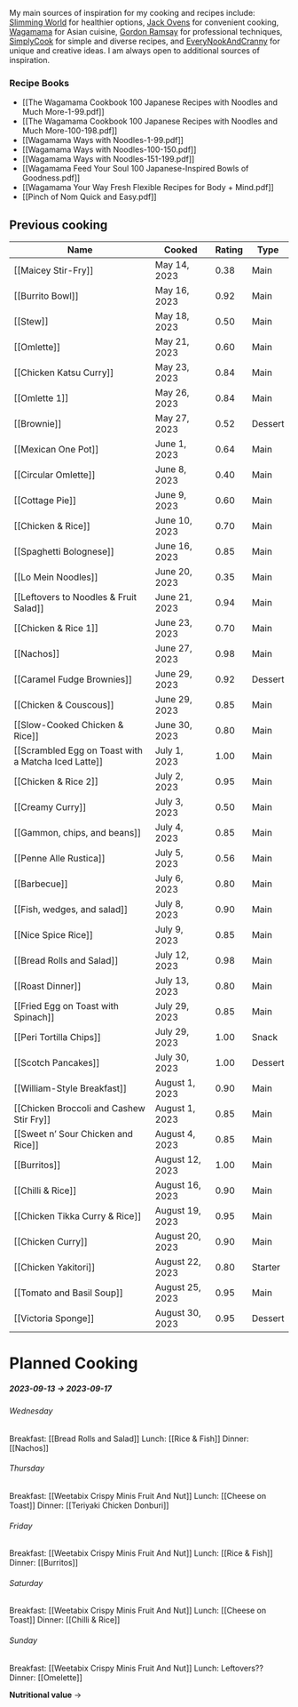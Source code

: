 My main sources of inspiration for my cooking and recipes include: [Slimming World](https://www.slimmingworld.co.uk/) for healthier options, [Jack Ovens](https://chefjackovens.com/recipes/) for convenient cooking, [Wagamama](https://www.wagamama.com/) for Asian cuisine, [Gordon Ramsay](https://www.gordonramsay.com/) for professional techniques, [SimplyCook](https://www.simplycook.com/) for simple and diverse recipes, and [EveryNookAndCranny](https://www.everynookandcranny.net/) for unique and creative ideas. I am always open to additional sources of inspiration.
### Recipe Books
 - [[The Wagamama Cookbook 100 Japanese Recipes with Noodles and Much More-1-99.pdf]]
 - [[The Wagamama Cookbook 100 Japanese Recipes with Noodles and Much More-100-198.pdf]]
 - [[Wagamama Ways with Noodles-1-99.pdf]]
 - [[Wagamama Ways with Noodles-100-150.pdf]]
 - [[Wagamama Ways with Noodles-151-199.pdf]]
 - [[Wagamama Feed Your Soul 100 Japanese-Inspired Bowls of Goodness.pdf]]
 - [[Wagamama Your Way Fresh Flexible Recipes for Body + Mind.pdf]]
 - [[Pinch of Nom Quick and Easy.pdf]]
## Previous cooking
| Name                                            | Cooked         | Rating | Type    |
|-------------------------------------------------|----------------|--------|---------|
| [[Maicey Stir-Fry]]                                 | May 14, 2023   | 0.38   | Main    |
| [[Burrito Bowl]]                                    | May 16, 2023   | 0.92   | Main    |
| [[Stew]]                                            | May 18, 2023   | 0.50   | Main    |
| [[Omlette]]                                         | May 21, 2023   | 0.60   | Main    |
| [[Chicken Katsu Curry]]                             | May 23, 2023   | 0.84   | Main    |
| [[Omlette 1]]                                       | May 26, 2023   | 0.84   | Main    |
| [[Brownie]]                                         | May 27, 2023   | 0.52   | Dessert |
| [[Mexican One Pot]]                                 | June 1, 2023   | 0.64   | Main    |
| [[Circular Omlette]]                                | June 8, 2023   | 0.40   | Main    |
| [[Cottage Pie]]                                     | June 9, 2023   | 0.60   | Main    |
| [[Chicken & Rice]]                                  | June 10, 2023  | 0.70   | Main    |
| [[Spaghetti Bolognese]]                             | June 16, 2023  | 0.85   | Main    |
| [[Lo Mein Noodles]]                                 | June 20, 2023  | 0.35   | Main    |
| [[Leftovers to Noodles & Fruit Salad]]              | June 21, 2023  | 0.94   | Main    |
| [[Chicken & Rice 1]]                                | June 23, 2023  | 0.70   | Main    |
| [[Nachos]]                                          | June 27, 2023  | 0.98   | Main    |
| [[Caramel Fudge Brownies]]                          | June 29, 2023  | 0.92   | Dessert |
| [[Chicken & Couscous]]                              | June 29, 2023  | 0.85   | Main    |
| [[Slow-Cooked Chicken & Rice]]                      | June 30, 2023  | 0.80   | Main    |
| [[Scrambled Egg on Toast with a Matcha Iced Latte]] | July 1, 2023   | 1.00   | Main    |
| [[Chicken & Rice 2]]                                | July 2, 2023   | 0.95   | Main    |
| [[Creamy Curry]]                                    | July 3, 2023   | 0.50   | Main    |
| [[Gammon, chips, and beans]]                        | July 4, 2023   | 0.85   | Main    |
| [[Penne Alle Rustica]]                              | July 5, 2023   | 0.56   | Main    |
| [[Barbecue]]                                        | July 6, 2023   | 0.80   | Main    |
| [[Fish, wedges, and salad]]                         | July 8, 2023   | 0.90   | Main    |
| [[Nice Spice Rice]]                                 | July 9, 2023   | 0.85   | Main    |
| [[Bread Rolls and Salad]]                           | July 12, 2023  | 0.98   | Main    |
| [[Roast Dinner]]                                    | July 13, 2023  | 0.80   | Main    |
| [[Fried Egg on Toast with Spinach]]                 | July 29, 2023  | 0.85   | Main    |
| [[Peri Tortilla Chips]]                             | July 29, 2023  | 1.00   | Snack   |
| [[Scotch Pancakes]]                                 | July 30, 2023  | 1.00   | Dessert |
| [[William-Style Breakfast]]                         | August 1, 2023 | 0.90   | Main    |
| [[Chicken Broccoli and Cashew Stir Fry]]            | August 1, 2023 | 0.85   | Main    |
| [[Sweet n’ Sour Chicken and Rice]]                  | August 4, 2023 | 0.85   | Main    |
| [[Burritos]]                                        | August 12, 2023| 1.00   | Main    |
| [[Chilli & Rice]]                                   | August 16, 2023| 0.90   | Main    |
| [[Chicken Tikka Curry & Rice]]                      | August 19, 2023| 0.95   | Main    |
| [[Chicken Curry]]                                   | August 20, 2023| 0.90   | Main    |
| [[Chicken Yakitori]]                                | August 22, 2023| 0.80   | Starter |
| [[Tomato and Basil Soup]]                           | August 25, 2023| 0.95   | Main    |
| [[Victoria Sponge]]                                 | August 30, 2023| 0.95   | Dessert |

# Planned Cooking
##### 2023-09-13 -> 2023-09-17
###### Wednesday
Breakfast: [[Bread Rolls and Salad]]
Lunch: [[Rice & Fish]]
Dinner: [[Nachos]]
###### Thursday
Breakfast: [[Weetabix Crispy Minis Fruit And Nut]]
Lunch: [[Cheese on Toast]]
Dinner: [[Teriyaki Chicken Donburi]]
###### Friday
Breakfast: [[Weetabix Crispy Minis Fruit And Nut]]
Lunch: [[Rice & Fish]]
Dinner: [[Burritos]]
###### Saturday
Breakfast: [[Weetabix Crispy Minis Fruit And Nut]]
Lunch: [[Cheese on Toast]]
Dinner: [[Chilli & Rice]]
###### Sunday
Breakfast: [[Weetabix Crispy Minis Fruit And Nut]]
Lunch: Leftovers??
Dinner: [[Omelette]]

**Nutritional value**
->
